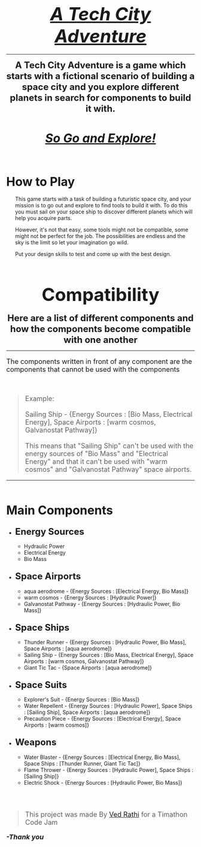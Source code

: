 <!-- markdownlint-disable-file -->

<center><strong>

# <font size = "7"><u><i> A Tech City Adventure </i></u></font>


---

<font size = "5"> A Tech City Adventure is a game which starts with a fictional scenario of building a space city and you explore different planets in search for components to build it with.</font>

<br>

<font size = "6"><u><i> So Go and Explore! </i></u></font>

</strong></center>

<br><br>

## <font size = "6"> How to Play </font>

<ul>

This game starts with a task of building a futuristic space city, and your mission is to go out and explore to find tools to build it with. To do this you must sail on your space ship to discover different planets which will help you acquire parts.

However, it's not that easy, some tools might not be compatible, some might not be perfect for the job. The possibilities are endless and the sky is the limit so let your imagination go wild.

Put your design skills to test and come up with the best design.

</ul>

<br>

<center><strong>

# <font size = "7"> Compatibility </font>

<font size = "5"> Here are a list of different components and how the components become compatible with one another </font>

---

</strong></center>

<font size = "4">

The components written in front of any component are the components that cannot be used with the components 

<br>

> Example: <br><br>
Sailing Ship - {Energy Sources : [Bio Mass, Electrical Energy], Space Airports : [warm cosmos, Galvanostat Pathway]}<br><br>
This means that "Sailing Ship" can't be used with the energy sources of "Bio Mass" and "Electrical Energy" and that it can't be used with "warm cosmos" and "Galvanostat Pathway" space airports.

</font>

---

<br>


## <font size = "6"> Main Components </font>

* ### <font size = "5"> Energy Sources</font>
    * Hydraulic Power
    * Electrical Energy
    * Bio Mass

* ### <font size = "5"> Space Airports </font>
    * aqua aerodrome - {Energy Sources : [Electrical Energy, Bio Mass]}
    * warm cosmos - {Energy Sources : [Hydraulic Power]}
    * Galvanostat Pathway - {Energy Sources : [Hydraulic Power, Bio Mass]}

* ### <font size = "5"> Space Ships</font>
    * Thunder Runner - {Energy Sources : [Hydraulic Power, Bio Mass], Space Airports : [aqua aerodrome]}
    * Sailing Ship - {Energy Sources : [Bio Mass, Electrical Energy], Space Airports : [warm cosmos, Galvanostat Pathway]}
    * Giant Tic Tac - {Space Airports : [aqua aerodrome]}

* ### <font size = "5"> Space Suits</font>
    * Explorer's Suit - {Energy Sources : [Bio Mass]}
    * Water Repellent - {Energy Sources : [Hydraulic Power], Space Ships : [Sailing Ship], Space Airports : [aqua aerodrome]}
    * Precaution Piece - {Energy Sources : [Electrical Energy], Space Airports : [warm cosmos]} 

* ### <font size = "5"> Weapons </font>
    * Water Blaster - {Energy Sources : [Electrical Energy, Bio Mass], Space Ships : [Thunder Runner, Giant Tic Tac]}
    * Flame Thrower - {Energy Sources : [Hydraulic Power], Space Ships :  [Sailing Ship]}
    * Electric Shock - {Energy Sources : [Hydraulic Power, Bio Mass]}

<br>
<br>

<font size = "4"> 

> This project was made By [Ved Rathi](https://ved-programmer.github.io) for a Timathon Code Jam


***-Thank you***

</font>

